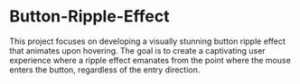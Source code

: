 # Button-Ripple-Effect
This project focuses on developing a visually stunning button ripple effect that animates upon hovering. The goal is to create a captivating user experience where a ripple effect emanates from the point where the mouse enters the button, regardless of the entry direction.
